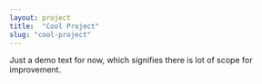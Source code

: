 ```yaml
---
layout: project
title:  "Cool Project"
slug: "cool-project"
---
```

Just a demo text for now, which signifies there is lot of scope for improvement.
